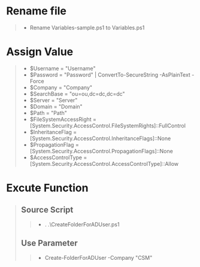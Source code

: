 
# Rename file
> * Rename Variables-sample.ps1 to Variables.ps1
# Assign Value
> * $Username              = "Username"
> * $Password              = "Password" | ConvertTo-SecureString -AsPlainText -Force
> * $Company               = "Company"
> * $SearchBase            = "ou=ou,dc=dc,dc=dc"
> * $Server                = "Server"
> * $Domain                = "Domain"
> * $Path                  = "Path"
> * $FileSystemAccessRight = [System.Security.AccessControl.FileSystemRights]::FullControl
> * $InheritanceFlag       = [System.Security.AccessControl.InheritanceFlags]::None
> * $PropagationFlag       = [System.Security.AccessControl.PropagationFlags]::None
> * $AccessControlType     = [System.Security.AccessControl.AccessControlType]::Allow
# Excute Function
> ## Source Script
>> * . .\CreateFolderForADUser.ps1
> ## Use Parameter
>> * Create-FolderForADUser -Company "CSM"